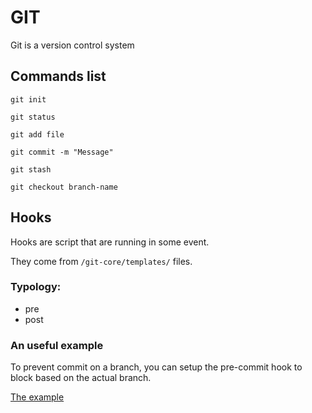 # GIT

Git is a version control system

## Commands list

`git init`

`git status`

`git add file`

`git commit -m "Message"`

`git stash`

`git checkout branch-name`

## Hooks

Hooks are script that are running in some event.

They come from `/git-core/templates/` files.

### Typology:

- pre
- post

### An useful example

To prevent commit on a branch, you can setup the pre-commit hook to block based on the actual branch.

[The example](https://stackoverflow.com/questions/40462111/prevent-commits-in-master-branch)

